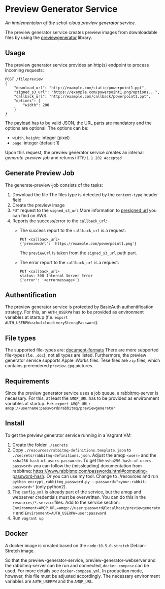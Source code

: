 # Preview Generator Service

_An implementaion of the schul-cloud preview generator service._

The preview generator service creates preview images from downloadable files by using the [previewgenerator](https://github.com/algoo/preview-generator) library.

## Usage
The preview generator service provides an http(s) endpoint to process incoming requests:
```
POST /filepreview
{
    "download_url": "http://example.com/static/powerpoint1.ppt",
    "signed_s3_url": "https://example.com/powerpoint1.png?options...",
    "callback_url": "http://example.com/callback/powerpoint1.ppt",
    "options": {
        "width": 200
    }
}
```
The payload has to be valid JSON, the URL parts are mandatory and the options are optional.
The options can be:
- `width`, `height`: integer (pixel)
- `page`: integer (default 1)

Upon this request, the preview generator service creates an internal _generate-preview-job_ and returns `HTTP/1.1 202 Accepted`

## Generate Preview Job

The generate-preview-job consists of the tasks:

1. Download the file
    The files type is detected by the `content-type` header field
2. Create the preview image
3. `PUT` request to the `signed_s3_url`
    More information to [presigned url](https://docs.aws.amazon.com/AmazonS3/latest/dev/ShareObjectPreSignedURL.html) you can find on AWS.
4. Reports the success/error to the `callback_url`:
    - The success report to the `callback_url` is a request:
        ```
        PUT <callback_url>
        {'previewUrl': 'https://example.com/powerpoint1.png'}
        ```
        The `previewUrl` is taken from the `signed_s3_url` path part.

    - The error report to the `callback_url` is a request:
        ```
        PUT <callback_url>
        status: 500 Internal Server Error
        {'error': '<errormessage>'}
        ```

## Authentification
The preview generator service is protected by BasicAuth authentification strategy.
For this, an `AUTH_USERPW` has to be provided as environment variables at startup (f.e. `export AUTH_USERPW=schulcloud:veryStrongPassword`).

## File types
The supported file-types are: [document-formats](https://github.com/algoo/preview-generator#supported-file-formats)
There are more supported file-types (f.e. `.doc`), not all types are listed.
Furthermore, the preview generator service supports Apple iWorks files. Tese files are `zip` files, which contains prerendered `preview.jpg` pictures.

## Requirements
Since the preview generator service uses a job queue, a rabbitmq-server is necessary. For this, at least the `AMQP_URL` has to be provided as environment variables at startup. F.e. `export AMQP_URL: amqp://username:password@rabbitmq/previewgenerator`

## Install
To get the preview generator service running in a Vagrant VM:
1. Create the folder `./secrets`
2. Copy `./resources/rabbitmq-definitions.template.json` to `./secrets/rabbitmq-definitions.json`. 
    Adjust the amqp `<user>` and the `<sha256-hash-of-users-password>`. To get the `<sha256-hash-of-users-password>` you can follow the (missleading) documentation from rabbitmq: https://www.rabbitmq.com/passwords.html#computing-password-hash.
    Or you can use my tool. Change to ./resources and run `python encrypt_rabbitmq_password.py --password="<your-rabbit-password>"` (only python2).
3. The `config.yml` is already part of the service, but the amqp and webserver credentials must be overwritten. You can do this in the `resources/*.service`files. Add to the service section:
    `Environment=AMQP_URL=amqp://user:password@localhost/previewgenerator` and
    `Environment=AUTH_USERPW=user:password`
4. Run `vagrant up`

## Docker
A docker image is created based on the `node:10.5.0-stretch` Debian-Stretch image.

So that the preview-generator-service, preview-generator-webserver and the rabbitmq-server can be run and connected, `docker-compose` can be used. For more details see `docker-compose.yml`. In production mode, however, this file must be adjusted accordingly. The necessary environment variables are `AUTH_USERPW` and the `AMQP_URL`.
